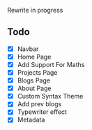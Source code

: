 Rewrite in progress

## Todo
- [x] Navbar
- [x] Home Page
- [x] Add Support For Maths
- [x] Projects Page
- [x] Blogs Page
- [x] About Page
- [x] Custom Syntax Theme
- [x] Add prev blogs
- [x] Typewriter effect
- [x] Metadata
